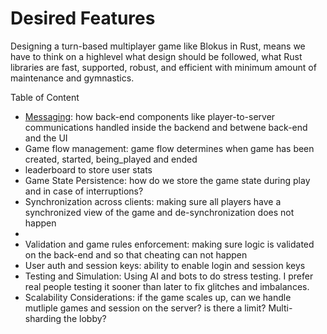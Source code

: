 # Desired Features
Designing a turn-based multiplayer game like Blokus in Rust, means we have to think on a highlevel what design should be followed, 
what Rust libraries are fast, supported, robust, and efficient with minimum amount of maintenance and gymnastics.

Table of Content
- [Messaging](./1_2_messaging.md): how  back-end components like player-to-server communications handled inside the backend and betwene back-end and the UI
- Game flow management: game flow determines when game has been created, started, being_played and ended
- leaderboard to store user stats
- Game State Persistence: how do we store the game state during play and in case of interruptions?
- Synchronization across clients: making sure all players have a synchronized view of the game and de-synchronization does not happen
- 
- Validation and game rules enforcement: making sure logic is validated on the back-end and so that cheating can not happen
- User auth and session keys: ability to enable login and session keys
- Testing and Simulation: Using AI and bots to do stress testing. I prefer real people testing it sooner than later to fix glitches and 
imbalances.
- Scalability Considerations: if the game scales up, can we handle mutliple games and session on the server? is there a limit? Multi-sharding 
the lobby? 
